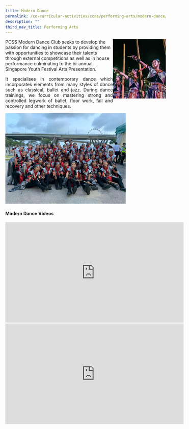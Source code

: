 ```yaml
---
title: Modern Dance
permalink: /co-curricular-activities/ccas/performing-arts/modern-dance/
description: ""
third_nav_title: Performing Arts
---
```

<img style="width: 33%;" src="/images/md1.jpg" align = "right" />
<p>PCSS Modern Dance Club&nbsp;seeks to develop the passion for dancing in students by providing them with opportunities to showcase their talents through external competitions as well as in house performance culminating to the bi-annual Singapore Youth Festival Arts Presentation.<br /></p>
<p><p align="justify">It specialises in contemporary dance which incorporates elements from many styles of dance such as classical, ballet and jazz. During dance trainings, we focus on mastering strong and controlled legwork of ballet, floor work,&nbsp;fall and recovery and other techniques.</p>
<img style="width: 75%;" src="/images/md2.jpg" />
<h4><strong>Modern Dance Videos</strong></h4>
<iframe src="https://www.youtube.com/embed/_jIBNLSZjDo" width="560" height="315" frameborder="0" allowfullscreen="allowfullscreen" data-mce-fragment="1"></iframe>
<iframe src="https://www.youtube.com/embed/GnL262iYU6Q" width="560" height="315" frameborder="0" allowfullscreen="allowfullscreen" data-mce-fragment="1"></iframe>